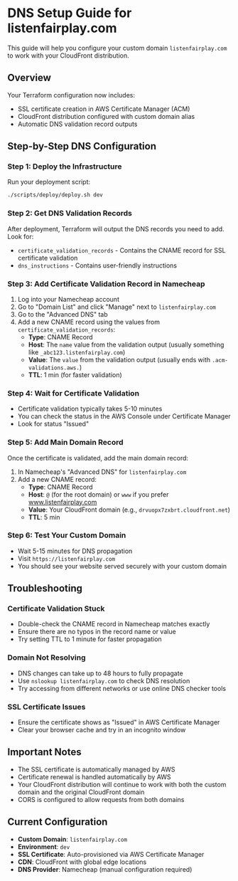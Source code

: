 # DNS Setup Guide for listenfairplay.com

This guide will help you configure your custom domain `listenfairplay.com` to work with your CloudFront distribution.

## Overview

Your Terraform configuration now includes:
- SSL certificate creation in AWS Certificate Manager (ACM)
- CloudFront distribution configured with custom domain alias
- Automatic DNS validation record outputs

## Step-by-Step DNS Configuration

### Step 1: Deploy the Infrastructure
Run your deployment script:
```bash
./scripts/deploy/deploy.sh dev
```

### Step 2: Get DNS Validation Records
After deployment, Terraform will output the DNS records you need to add. Look for:
- `certificate_validation_records` - Contains the CNAME record for SSL certificate validation
- `dns_instructions` - Contains user-friendly instructions

### Step 3: Add Certificate Validation Record in Namecheap

1. Log into your Namecheap account
2. Go to "Domain List" and click "Manage" next to `listenfairplay.com`
3. Go to the "Advanced DNS" tab
4. Add a new CNAME record using the values from `certificate_validation_records`:
   - **Type**: CNAME Record
   - **Host**: The `name` value from the validation output (usually something like `_abc123.listenfairplay.com`)
   - **Value**: The `value` from the validation output (usually ends with `.acm-validations.aws.`)
   - **TTL**: 1 min (for faster validation)

### Step 4: Wait for Certificate Validation
- Certificate validation typically takes 5-10 minutes
- You can check the status in the AWS Console under Certificate Manager
- Look for status "Issued"

### Step 5: Add Main Domain Record
Once the certificate is validated, add the main domain record:

1. In Namecheap's "Advanced DNS" for `listenfairplay.com`
2. Add a new CNAME record:
   - **Type**: CNAME Record
   - **Host**: `@` (for the root domain) or `www` if you prefer www.listenfairplay.com
   - **Value**: Your CloudFront domain (e.g., `drvuopx7zxbrt.cloudfront.net`)
   - **TTL**: 5 min

### Step 6: Test Your Custom Domain
- Wait 5-15 minutes for DNS propagation
- Visit `https://listenfairplay.com`
- You should see your website served securely with your custom domain

## Troubleshooting

### Certificate Validation Stuck
- Double-check the CNAME record in Namecheap matches exactly
- Ensure there are no typos in the record name or value
- Try setting TTL to 1 minute for faster propagation

### Domain Not Resolving
- DNS changes can take up to 48 hours to fully propagate
- Use `nslookup listenfairplay.com` to check DNS resolution
- Try accessing from different networks or use online DNS checker tools

### SSL Certificate Issues
- Ensure the certificate shows as "Issued" in AWS Certificate Manager
- Clear your browser cache and try in an incognito window

## Important Notes

- The SSL certificate is automatically managed by AWS
- Certificate renewal is handled automatically by AWS
- Your CloudFront distribution will continue to work with both the custom domain and the original CloudFront domain
- CORS is configured to allow requests from both domains

## Current Configuration

- **Custom Domain**: `listenfairplay.com`
- **Environment**: `dev`
- **SSL Certificate**: Auto-provisioned via AWS Certificate Manager
- **CDN**: CloudFront with global edge locations
- **DNS Provider**: Namecheap (manual configuration required) 